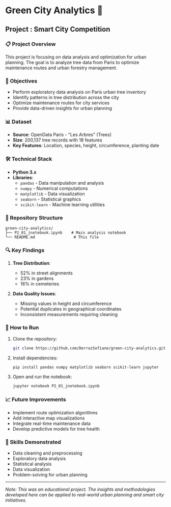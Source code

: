 # Green City Analytics 🌳

## Project : Smart City Competition

### 📋 Project Overview
This project is focusing on data analysis and optimization for urban planning. The goal is to analyze tree data from Paris to optimize maintenance routes and urban forestry management.

### 🎯 Objectives
- Perform exploratory data analysis on Paris urban tree inventory
- Identify patterns in tree distribution across the city
- Optimize maintenance routes for city services
- Provide data-driven insights for urban planning

### 📊 Dataset
- **Source**: OpenData Paris - "Les Arbres" (Trees)
- **Size**: 200,137 tree records with 18 features
- **Key Features**: Location, species, height, circumference, planting date

### 🛠️ Technical Stack
- **Python 3.x**
- **Libraries**:
  - `pandas` - Data manipulation and analysis
  - `numpy` - Numerical computations
  - `matplotlib` - Data visualization
  - `seaborn` - Statistical graphics
  - `scikit-learn` - Machine learning utilities

### 📁 Repository Structure
```
green-city-analytics/
├── P2_01_jnotebook.ipynb    # Main analysis notebook
└── README.md                 # This file
```

### 🔍 Key Findings
1. **Tree Distribution**: 
   - 52% in street alignments
   - 23% in gardens
   - 16% in cemeteries
   
2. **Data Quality Issues**:
   - Missing values in height and circumference
   - Potential duplicates in geographical coordinates
   - Inconsistent measurements requiring cleaning

### 🚀 How to Run
1. Clone the repository:
   ```bash
   git clone https://github.com/DerrazSofiane/green-city-analytics.git
   ```

2. Install dependencies:
   ```bash
   pip install pandas numpy matplotlib seaborn scikit-learn jupyter
   ```

3. Open and run the notebook:
   ```bash
   jupyter notebook P2_01_jnotebook.ipynb
   ```

### 📈 Future Improvements
- Implement route optimization algorithms
- Add interactive map visualizations
- Integrate real-time maintenance data
- Develop predictive models for tree health

### 📝 Skills Demonstrated
- Data cleaning and preprocessing
- Exploratory data analysis
- Statistical analysis
- Data visualization
- Problem-solving for urban planning

---
*Note: This was an educational project. The insights and methodologies developed here can be applied to real-world urban planning and smart city initiatives.*
